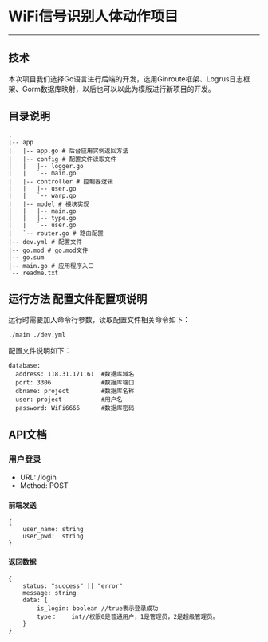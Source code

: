 # WiFi信号识别人体动作项目
---
## 技术
本次项目我们选择Go语言进行后端的开发，选用Ginroute框架、Logrus日志框架、Gorm数据库映射，以后也可以以此为模版进行新项目的开发。
## 目录说明
``` 
.
|-- app
|   |-- app.go # 后台应用实例返回方法
|   |-- config # 配置文件读取文件
|   |   |-- logger.go
|   |   `-- main.go
|   |-- controller # 控制器逻辑
|   |   |-- user.go
|   |   `-- warp.go
|   |-- model # 模块实现
|   |   |-- main.go
|   |   |-- type.go
|   |   `-- user.go
|   `-- router.go # 路由配置
|-- dev.yml # 配置文件
|-- go.mod # go.mod文件
|-- go.sum
|-- main.go # 应用程序入口
`-- readme.txt

``` 
## 运行方法 配置文件配置项说明
运行时需要加入命令行参数，读取配置文件相关命令如下：
``` 
./main ./dev.yml
``` 
配置文件说明如下：
``` 
database:
  address: 118.31.171.61  #数据库域名
  port: 3306              #数据库端口
  dbname: project         #数据库名称
  user: project           #用户名
  password: WiFi6666      #数据库密码

```
## API文档
### 用户登录
* URL: /login
* Method: POST
#### 前端发送
``` 
{
    user_name: string
    user_pwd:  string
}

``` 
#### 返回数据
``` 
{
    status: "success" || "error"
    message: string
    data: {
        is_login: boolean //true表示登录成功
        type：    int//权限0是普通用户，1是管理员，2是超级管理员。
    }
}

``` 
